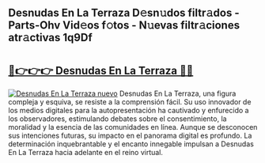 ## Desnudas En La Terraza D𝚎sn𝚞dos filtr𝚊dos - Parts-Ohv Vid𝚎os f𝚘tos - N𝚞evas filtr𝚊ciones atr𝚊ctivas 1q9Df

# <h2><a href="http://mb1kog.tromn.icu/?c=Desnudas+En+La+Terraza">🔗👉👉👉 Desnudas En La Terraza 🔗🔗</a></h2>

[![Desnudas En La Terraza nuevo](https://i.imgur.com/pEAQMta.gif)](http://mb1kog.tromn.icu/?c=Desnudas+En+La+Terraza)
Desnudas En La Terraza, una figura compleja y esquiva, se resiste a la comprensión fácil. Su uso innovador de los medios digitales para la autopresentación ha cautivado y enfurecido a los observadores, estimulando debates sobre el consentimiento, la moralidad y la esencia de las comunidades en línea. Aunque se desconocen sus intenciones futuras, su impacto en el panorama digital es profundo. La determinación inquebrantable y el encanto innegable impulsan a Desnudas En La Terraza hacia adelante en el reino virtual.
